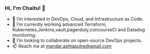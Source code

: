 ### Hi, I'm Chaitu! 👋  

- 👀 I’m interested in DevOps, Cloud, and Infrastructure as Code.  
- 🌱 I’m currently working advanced Terraform, Kubernetes,Jenkins,vault,pagerduty,concourseCI and Datadog monitoring.  
- 💞️ I’m looking to collaborate on open-source DevOps projects.  
- 📫 Reach me at [mandar.ashtaputre@gmail.com](mailto:mandar.ashtaputre@gmail.com)  

<!---
Chaitu2908/Chaitu2908 is a ✨ special ✨ repository because its `README.md` (this file) appears on your GitHub profile.
You can click the Preview link to take a look at your changes.
--->
